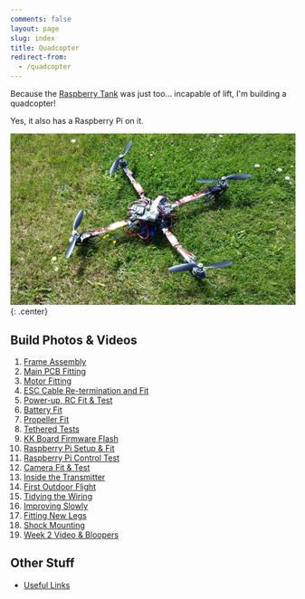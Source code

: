 ```yaml
---
comments: false
layout: page
slug: index
title: Quadcopter
redirect-from:
  - /quadcopter
---
```


Because the [Raspberry Tank](../raspberry-tank/) was just too... incapable of lift, I'm building a quadcopter!

Yes, it also has a Raspberry Pi on it.

![The Quadcopter](/quadcopter/76.jpg){: .center}

## Build Photos & Videos

1. [Frame Assembly](./frame-assembly)
2. [Main PCB Fitting](./main-pcb-fitting)
3. [Motor Fitting](./motor-fitting)
4. [ESC Cable Re-termination and Fit](./esc-cable-re-termination-and-fit)
5. [Power-up, RC Fit & Test](./power-up-rc-fit-amp-test)
6. [Battery Fit](./battery-fit)
7. [Propeller Fit](./propeller-fit)
8. [Tethered Tests](./tethered-tests)
9. [KK Board Firmware Flash](./kk-board-firmware-flash)
10. [Raspberry Pi Setup & Fit](./raspberry-pi-setup-amp-fit)
11. [Raspberry Pi Control Test](./raspberry-pi-control-test)
12. [Camera Fit & Test](./camera-fit-amp-test)
13. [Inside the Transmitter](./inside-the-transmitter)
14. [First Outdoor Flight](./first-outdoor-flight)
15. [Tidying the Wiring](./tidying-the-wiring)
16. [Improving Slowly](./improving-slowly)
17. [Fitting New Legs](./fitting-new-legs)
18. [Shock Mounting](./shock-mounting)
19. [Week 2 Video & Bloopers](./week-2-video-amp-bloopers)

## Other Stuff

* [Useful Links](./useful-links)
